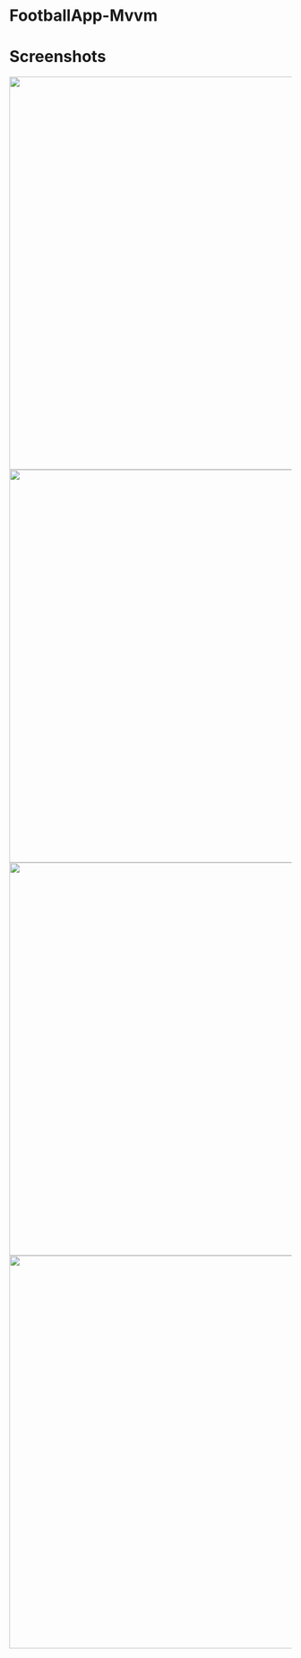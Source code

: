 # FootballApp-Mvvm

# Screenshots

<img src="https://user-images.githubusercontent.com/95674842/177050167-26e4218e-d361-49b3-b8a5-d46576d788db.png" widht="300" height="700">
<img src="https://user-images.githubusercontent.com/95674842/177050169-5f26fd89-175f-4247-8927-3a4e073ed5ba.png" widht="300" height="700">
<img src="https://user-images.githubusercontent.com/95674842/177050172-b2f4b1e6-fc7d-4433-b2f7-54282808b403.png" widht="300" height="700">
<img src="https://user-images.githubusercontent.com/95674842/177050175-5821cf1d-5b3d-42f7-b919-ce180af99504.png" widht="300" height="700">



